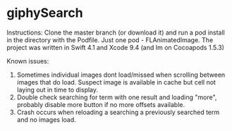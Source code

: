 # giphySearch
Instructions:
Clone the master branch (or download it) and run a pod install in the directory with the Podfile.
Just one pod - FLAnimatedImage.
The project was written in Swift 4.1 and Xcode 9.4 (and Im on Cocoapods 1.5.3)

Known issues:
1. Sometimes individual images dont load/missed when scrolling between images that do load. Suspect image is available in cache but cell not laying out in time to display.
2. Double check searching for term with one result and loading "more", probably disable more button if no more offsets available.
3. Crash occurs when reloading a searching a previously searched term and no images load.
